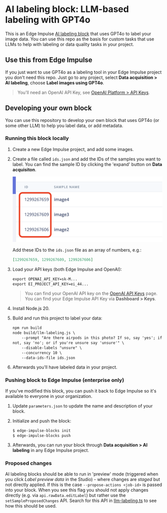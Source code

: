 # AI labeling block: LLM-based labeling with GPT4o

This is an Edge Impulse [AI labeling block](https://docs.edgeimpulse.com/docs/edge-impulse-studio/organizations/custom-blocks/transformation-blocks) that uses GPT4o to label your image data. You can use this repo as the basis for custom tasks that use LLMs to help with labeling or data quality tasks in your project.

## Use this from Edge Impulse

If you just want to use GPT4o as a labeling tool in your Edge Impulse project you don't need this repo. Just go to any project, select **Data acquisition > AI labeling**, choose **Label images using GPT4o**.

> You'll need an OpenAI API Key, see [OpenAI Platform > API Keys](https://platform.openai.com/api-keys).

## Developing your own block

You can use this repository to develop your own block that uses GPT4o (or some other LLM) to help you label data, or add metadata.

### Running this block locally

1. Create a new Edge Impulse project, and add some images.
2. Create a file called `ids.json` and add the IDs of the samples you want to label. You can find the sample ID by clicking the 'expand' button on **Data acquisiton**.

    ![Finding IDs](images/find_ids.png)

    Add these IDs to the `ids.json` file as an array of numbers, e.g.:

    ```json
    [1299267659, 1299267609, 1299267606]
    ```

3. Load your API keys (both Edge Impulse and OpenAI):

    ```
    export OPENAI_API_KEY=sk-M...
    export EI_PROJECT_API_KEY=ei_44...
    ```

    > You can find your OpenAI API key on the [OpenAI API Keys](https://platform.openai.com/api-keys) page. You can find your Edge Impulse API Key via **Dashboard > Keys**.

4. Install Node.js 20.
5. Build and run this project to label your data:

    ```
    npm run build
    node build/llm-labeling.js \
        --prompt "Are there airpods in this photo? If so, say 'yes'; if not, say 'no'; or if you're unsure say 'unsure'" \
        --disable-labels "unsure" \
        --concurrency 10 \
        --data-ids-file ids.json
    ```

6. Afterwards you'll have labeled data in your project.

### Pushing block to Edge Impulse (enterprise only)

If you've modified this block, you can push it back to Edge Impulse so it's available to everyone in your organization.

1. Update `parameters.json` to update the name and description of your block.
2. Initialize and push the block:

    ```
    $ edge-impulse-blocks init
    $ edge-impulse-blocks push
    ```

3. Afterwards, you can run your block through **Data acquisition > AI labeling** in any Edge Impulse project.

### Proposed changes

AI labeling blocks should be able to run in 'preview' mode (triggered when you click *Label preview data* in the Studio) - where changes are _staged_ but not directly applied. If this is the case `--propose-actions <job-id>` is passed into your block. When you see this flag you should not apply changes directly (e.g. via `api.rawData.editLabel`) but rather use the `setSampleProposedChanges` API. Search for this API in [llm-labeling.ts](llm-labeling.ts) to see how this should be used.
